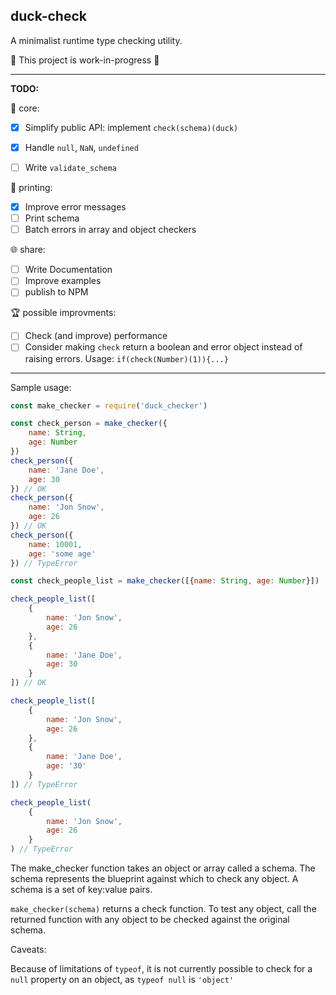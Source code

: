 ## duck-check

A minimalist runtime type checking utility.

🚧 This project is work-in-progress 🚧

___

<b>TODO:</b>

🚧 core:
- [x] Simplify public API: implement `check(schema)(duck)` 
- [x] Handle `null`, `NaN`, `undefined`
- [ ] Write `validate_schema`


🎨 printing:
- [x] Improve error messages
- [ ] Print schema 
- [ ] Batch errors in array and object checkers

🌐 share:
- [ ] Write Documentation
- [ ] Improve examples
- [ ] publish to NPM

🏆 possible improvments: 
- [ ] Check (and improve) performance 
- [ ] Consider making `check` return a boolean and error object instead of raising errors. 
Usage: `if(check(Number)(1)){...}`
___

Sample usage:

```js
const make_checker = require('duck_checker')

const check_person = make_checker({
    name: String,
    age: Number
})
check_person({
    name: 'Jane Doe',
    age: 30
}) // OK
check_person({
    name: 'Jon Snow',
    age: 26
}) // OK
check_person({
    name: 10001,
    age: 'some age'
}) // TypeError

const check_people_list = make_checker([{name: String, age: Number}])

check_people_list([
    {
        name: 'Jon Snow',
        age: 26
    },
    {
        name: 'Jane Doe',
        age: 30
    }
]) // OK

check_people_list([
    {
        name: 'Jon Snow',
        age: 26
    },
    {
        name: 'Jane Doe',
        age: '30'
    }
]) // TypeError

check_people_list(
    {
        name: 'Jon Snow',
        age: 26
    }
) // TypeError
```

The make_checker function takes an object or array called a schema. 
The schema represents the blueprint against which to check any object. 
A schema is a set of key:value pairs.

`make_checker(schema)` returns a check function. To test any object, call the returned function with any object to be checked against the original schema.

Caveats:

Because of limitations of `typeof`, it is not currently possible to check for a `null` property on an object, as `typeof null` is `'object'`
